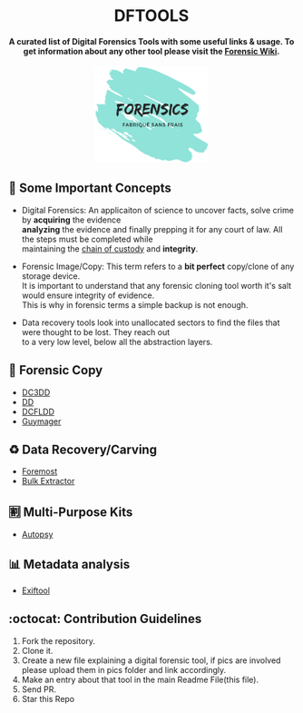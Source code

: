 
<h1 align="center">
  DFTOOLS
</h1>

<h4 align="center">A curated list of Digital Forensics Tools with some useful links & usage.
To get information about any other tool please visit the  <a href="https://forensicswiki.org" target="_blank">Forensic Wiki</a>.</h4>


<h4 align="center"><a href=""><img src="./pics/df-transparent.png" alt="Forensics" width="200"></a></h4>


## 📢 Some Important Concepts

- Digital Forensics: An applicaiton of science to uncover facts, solve crime by **acquiring** the evidence <br />
**analyzing** the evidence and finally prepping it for any court of law. All the steps must be completed while <br /> maintaining the [chain of custody](https://digital-forensics.sans.org/blog/tags/chain-of-custody) and **integrity**.

- Forensic Image/Copy: This term refers to a **bit perfect** copy/clone of any storage device.<br/>
It is important to understand that any forensic cloning tool worth it's salt would ensure integrity of evidence. <br />
This is why in forensic terms a simple backup is not enough.

- Data recovery tools look into unallocated sectors to find the files that were thought to be lost. They reach out <br />
to a very low level, below all the abstraction layers.

## 📝 Forensic Copy
- [DC3DD](./dc3dd.md)
- [DD](https://wiki.archlinux.org/index.php/disk_cloning)
- [DCFLDD](https://www.forensicswiki.org/wiki/Dcfldd)
- [Guymager](./guymager.md)

## ♻️ Data Recovery/Carving
- [Foremost](./foremost.md)
- [Bulk Extractor](./bulk_extractor.md)

## 🈹 Multi-Purpose Kits
- [Autopsy](https://www.sleuthkit.org/autopsy/)

## 📊 Metadata analysis
- [Exiftool](./exiftool.md)

## :octocat: Contribution Guidelines
1. Fork the repository.
2. Clone it.
3. Create a new file explaining a digital forensic tool, if pics are involved please upload them in pics folder and link accordingly.
4. Make an entry about that tool in the main Readme File(this file).
5. Send PR.
6. Star this Repo
